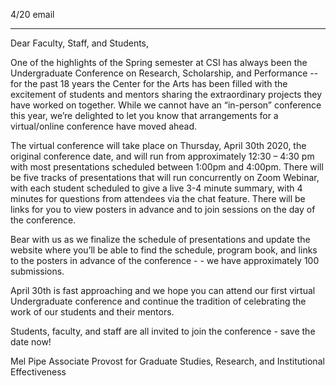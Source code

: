 4/20 email

----


Dear Faculty, Staff, and Students,
 
One of the highlights of the Spring semester at CSI has always been the Undergraduate Conference on Research, Scholarship, and Performance -- for the past 18 years the Center for the Arts has been filled with the excitement of students and mentors sharing the extraordinary projects they have worked on together.  While we cannot have an “in-person” conference this year, we’re delighted to let you know that arrangements for a virtual/online conference have moved ahead.
 
The virtual conference will take place on Thursday, April 30th 2020, the original conference date, and will run from approximately 12:30 – 4:30 pm with most presentations scheduled between 1:00pm and 4:00pm.  There will be five tracks of presentations that will run concurrently on Zoom Webinar, with each student scheduled to give a live 3-4 minute summary, with 4 minutes for questions from attendees via the chat feature.  There will be links for you to view posters in advance and to join sessions on the day of the conference.
 
Bear with us as we finalize the schedule of presentations and update the website where you’ll be able to find the schedule, program book, and links to the posters in advance of the conference - - we have approximately 100 submissions.
 
April 30th is fast approaching and we hope you can attend our first virtual Undergraduate conference and continue the tradition of celebrating the work of our students and their mentors.
 
Students, faculty, and staff are all invited to join the conference - save the date now! 
 
 
Mel Pipe
Associate Provost for Graduate Studies, Research,
and Institutional Effectiveness
